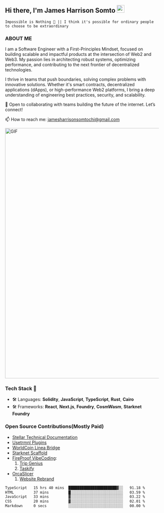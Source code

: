 ## Hi there, I'm James Harrison Somto <img src="https://media.giphy.com/media/hvRJCLFzcasrR4ia7z/giphy.gif" width="25px">

`Impossible is Nothing 🚀 || I think it's possible for ordinary people to choose to be extraordinary`

### ABOUT ME

I am a Software Engineer with a First-Principles Mindset, focused on building scalable and impactful products at the intersection of Web2 and Web3. My passion lies in architecting robust systems, optimizing performance, and contributing to the next frontier of decentralized technologies.

I thrive in teams that push boundaries, solving complex problems with innovative solutions. Whether it's smart contracts, decentralized applications (dApps), or high-performance Web2 platforms, I bring a deep understanding of engineering best practices, security, and scalability.

🚀 Open to collaborating with teams building the future of the internet. Let’s connect!

📫 How to reach me: jamesharrisonsomtochi@gmail.com
 
<img align="center" alt="GIF" src="https://github.com/Gapur/Gapur/blob/master/coding.gif?raw=true" width="818px" height="818px" />


### Tech Stack 🚀

- 🛠 Languages: **Solidity**, **JavaScript**, **TypeScript**, **Rust**, **Cairo**
- 🛠 Frameworks: **React**, **Next.js**, **Foundry**, **CosmWasm**, **Starknet Foundry**


### Open Source Contributions(Mostly Paid)
- [Stellar Technical Documentation](https://github.com/stellar/stellar-docs/commits?author=KodeSage)
- [Usetrmnl Plugins](https://github.com/usetrmnl/plugins/commits?author=KodeSage)
- [WorldCoin Linea Bridge](https://github.com/kfastov/worldcoin-bridge-linea)
- [Starknet Scaffold](https://github.com/horuslabsio/Starknet-Scaffold)
- [FireProof VibeCoding](https://github.com/fireproof-storage/fireproof/issues/613): 
  1. [Trip Genius](https://github.com/KodeSage/tripgenius)
  2. [Taskify](https://github.com/KodeSage/taskify)
- [OrcaSlicer](https://github.com/SoftFever/OrcaSlicer/issues/8229#issuecomment-2722687745)
    1. [Website Rebrand](https://orcaslicer.com/)


<!--START_SECTION:waka-->

```txt
TypeScript   15 hrs 40 mins  ██████████████████████▓░░   91.18 %
HTML         37 mins         █░░░░░░░░░░░░░░░░░░░░░░░░   03.59 %
JavaScript   33 mins         ▓░░░░░░░░░░░░░░░░░░░░░░░░   03.22 %
CSS          20 mins         ▓░░░░░░░░░░░░░░░░░░░░░░░░   02.01 %
Markdown     0 secs          ░░░░░░░░░░░░░░░░░░░░░░░░░   00.00 %
```

<!--END_SECTION:waka-->
<br />
<br />
<br />







